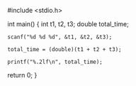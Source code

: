 #include <stdio.h>

int main() {
    int t1, t2, t3;
    double total_time;

    scanf("%d %d %d", &t1, &t2, &t3);

    total_time = (double)(t1 + t2 + t3);

    printf("%.2lf\n", total_time);

  return 0;
}
